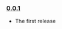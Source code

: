 ### [0.0.1](https://github.com/ImanMh/https://github.com/ImanMh/redocs/releases/tag/v0.0.1)

- The first release
